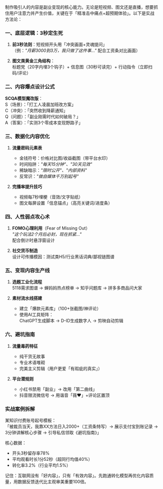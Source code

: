 制作吸引人的内容是副业变现的核心能力。无论是短视频、图文还是直播，想要抓住用户注意力并产生价值，关键在于「精准击中痛点+超预期体验」。以下是实战方法论：

### 一、底层逻辑：3秒定生死
1. **前3秒法则**：短视频开头用「冲突画面+灵魂提问」  
（例：*"月薪3000到3万，我只做了这件事..."* 配合工资条对比画面）

2. **图文类黄金三角结构**：  
标题党（20字内埋3个钩子）+ 信息图（30秒可读完）+ 行动指令（立即扫码/评论）

### 二、内容爆点设计公式
**SCQA模型魔改版**：  
S（场景）：「打工人凌晨加班改方案」  
C（冲突）：「突然收到降薪通知」  
Q（问题）：「副业刚需时代如何破局？」  
A（答案）：「实测3个零成本变现野路子」

### 三、数据化内容优化
1. **流量密码元素表**  
   - 金钱符号：价格对比图/收益截图（带平台水印）  
   - 时间陷阱：*"每天15分钟"、"30天见效"*  
   - 稀缺暗示：*"限时公开"、"内部资料"*  
   - 反常识：*"做自媒体千万别起号"*

2. **完播率提升技巧**  
   - 视频每7秒埋梗（音效/文字贴纸）  
   - 图文每屏设置「信息锚点」（高亮关键词/进度条）

### 四、人性弱点攻心术
1. **FOMO心理利用**（Fear of Missing Out）  
   *"这个玩法2个月后必封，现在抓紧..."*  
   配合倒计时悬浮窗设计

2. **社交货币制造**  
   设计可传播模因：测试类H5/行业黑话词典/鄙视链图谱

### 五、变现内容生产线
1. **选题工业化流程**  
   5118需求图谱 → 蝉妈妈热点榜单 → 知乎问题库 → 拼多多商品问大家

2. **素材流水线搭建**  
   - 建立「爆款元素库」（100+张截图/神评论）  
   - 使用AI工具矩阵：  
     ChatGPT生成脚本 → D-ID生成数字人 → 剪映自动剪辑

### 六、避坑指南
1. **流量毒药特征**  
   - 纯干货无故事  
   - 专业术语堆砌  
   - 完美主义剪辑（用户更爱「有瑕疵的真实」）

2. **平台潜规则**  
   - 小红书禁用「副业」→ 改用「第二曲线」  
   - 抖音限流微信号 → 用谐音「薇❤」+评论区置顶

### 实战案例拆解
某知识付费账号起号模板：  
「被裁员当天，我靠XX方法日入2000+（工资条特写）→ 展示支付宝到账记录 → 3分钟讲解核心步骤 → 引导私信领取《避坑指南》」

核心数据：  
- 开头3秒留存率78%  
- 平均观看时长1分52秒（超同行均值40%）  
- 转化率3.2%（行业平均1.5%）

记住：互联网没有「好内容」，只有「有效内容」。先跑通转化模型再优化内容质量，用数据反馈迭代比主观审美重要100倍。

